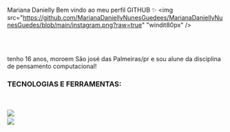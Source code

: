 <div display="inline-block">

<hi align="left"> Mariana Danielly </h1>
<hi align="left"> Bem vindo ao meu perfil GITHUB ✨ </h1>
<img src="https://github.com/MarianaDaniellyNunesGuedees/MarianaDaniellyNunesGuedes/blob/main/instagram.png?raw=true"
"windit80px"  />

</div>

</br>
</br>

tenho 16 anos, moroem São josé das Palmeiras/pr e sou alune da disciplina de pensamento computacional!

### TECNOLOGIAS E FERRAMENTAS:
<code>
<i class="devicon-css3-plain-wordmark"></i>
<img src="https://cdn.jsdelivr.net/gh/devicons/devicon/icons/javascript/javascript-original.svg" />
<img src="https://cdn.jsdelivr.net/gh/devicons/devicon/icons/html5/html5-original-wordmark.svg" />
